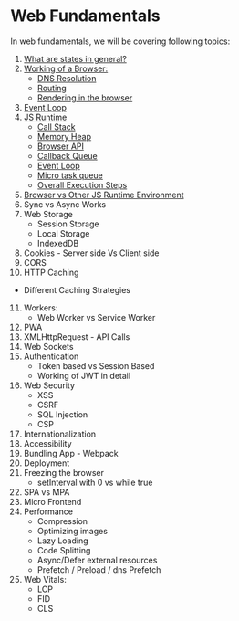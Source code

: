 # Web Fundamentals

In web fundamentals, we will be covering following topics:

1. [What are states in general?](https://github.com/ishwarrimal/frontend-interview-preps/tree/main/Web%20Fundamentals/Basics#what-are-states)
2. [Working of a Browser:](https://github.com/ishwarrimal/frontend-interview-preps/tree/main/Web%20Fundamentals/Basics#working-of-a-browser)
   - [DNS Resolution](https://github.com/ishwarrimal/frontend-interview-preps/tree/main/Web%20Fundamentals/Basics#dns-resolution)
   - [Routing](https://github.com/ishwarrimal/frontend-interview-preps/tree/main/Web%20Fundamentals/Basics#routing)
   - [Rendering in the browser](https://github.com/ishwarrimal/frontend-interview-preps/tree/main/Web%20Fundamentals/Basics#rendering-in-the-browser)
3. [Event Loop](https://github.com/ishwarrimal/frontend-interview-preps/tree/main/Web%20Fundamentals/Basics#event-loop)
4. [JS Runtime](https://github.com/ishwarrimal/frontend-interview-preps/tree/main/Web%20Fundamentals/Basics#javascript-runtime)
   - [Call Stack](https://github.com/ishwarrimal/frontend-interview-preps/tree/main/Web%20Fundamentals/Basics#callstack)
   - [Memory Heap](https://github.com/ishwarrimal/frontend-interview-preps/tree/main/Web%20Fundamentals/Basics#memory-heap)
   - [Browser API](https://github.com/ishwarrimal/frontend-interview-preps/tree/main/Web%20Fundamentals/Basics#web-api)
   - [Callback Queue](https://github.com/ishwarrimal/frontend-interview-preps/tree/main/Web%20Fundamentals/Basics#callback-queue)
   - [Event Loop](https://github.com/ishwarrimal/frontend-interview-preps/tree/main/Web%20Fundamentals/Basics#event-loop-1)
   - [Micro task queue](https://github.com/ishwarrimal/frontend-interview-preps/tree/main/Web%20Fundamentals/Basics#micro-task-queue)
   - [Overall Execution Steps](https://github.com/ishwarrimal/frontend-interview-preps/tree/main/Web%20Fundamentals/Basics#overall-execution-steps)
5. [Browser vs Other JS Runtime Environment](https://github.com/ishwarrimal/frontend-interview-preps/tree/main/Web%20Fundamentals/Basics#browser-vs-other-js-runtime-environment)
6. Sync vs Async Works
7. Web Storage
   - Session Storage
   - Local Storage
   - IndexedDB
8. Cookies - Server side Vs Client side
9. CORS
10. HTTP Caching

- Different Caching Strategies

11. Workers:
    - Web Worker vs Service Worker
12. PWA
13. XMLHttpRequest - API Calls
14. Web Sockets
15. Authentication
    - Token based vs Session Based
    - Working of JWT in detail
16. Web Security
    - XSS
    - CSRF
    - SQL Injection
    - CSP
17. Internationalization
18. Accessibility
19. Bundling App - Webpack
20. Deployment
21. Freezing the browser
    - setInterval with 0 vs while true
22. SPA vs MPA
23. Micro Frontend
24. Performance
    - Compression
    - Optimizing images
    - Lazy Loading
    - Code Splitting
    - Async/Defer external resources
    - Prefetch / Preload / dns Prefetch
25. Web Vitals:
    - LCP
    - FID
    - CLS

